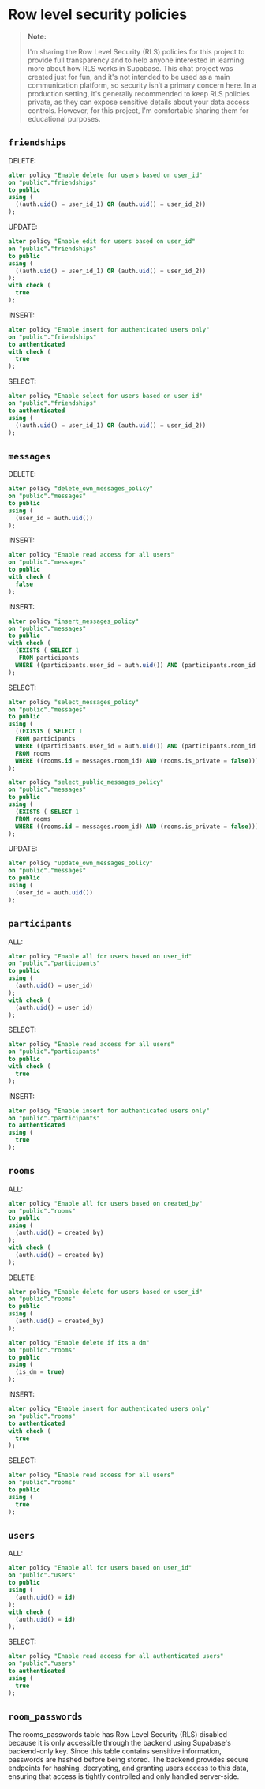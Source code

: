 # Row level security policies

> **Note:**
>
> I'm sharing the Row Level Security (RLS) policies for this project to provide full transparency and to help anyone interested in learning more about how RLS works in Supabase. This chat project was created just for fun, and it's not intended to be used as a main communication platform, so security isn’t a primary concern here. In a production setting, it's generally recommended to keep RLS policies private, as they can expose sensitive details about your data access controls. However, for this project, I'm comfortable sharing them for educational purposes.

## `friendships`

DELETE:

```sql
alter policy "Enable delete for users based on user_id"
on "public"."friendships"
to public
using (
  ((auth.uid() = user_id_1) OR (auth.uid() = user_id_2))
);
```

UPDATE:

```sql
alter policy "Enable edit for users based on user_id"
on "public"."friendships"
to public
using (
  ((auth.uid() = user_id_1) OR (auth.uid() = user_id_2))
);
with check (
  true
);
```

INSERT:

```sql
alter policy "Enable insert for authenticated users only"
on "public"."friendships"
to authenticated
with check (
  true
);
```

SELECT:

```sql
alter policy "Enable select for users based on user_id"
on "public"."friendships"
to authenticated
using (
  ((auth.uid() = user_id_1) OR (auth.uid() = user_id_2))
);
```

## `messages`

DELETE:

```sql
alter policy "delete_own_messages_policy"
on "public"."messages"
to public
using (
  (user_id = auth.uid())
);
```

INSERT:

```sql
alter policy "Enable read access for all users"
on "public"."messages"
to public
with check (
  false
);
```

INSERT:

```sql
alter policy "insert_messages_policy"
on "public"."messages"
to public
with check (
  (EXISTS ( SELECT 1
   FROM participants
  WHERE ((participants.user_id = auth.uid()) AND (participants.room_id = messages.room_id))))
);
```

SELECT:

```sql
alter policy "select_messages_policy"
on "public"."messages"
to public
using (
  ((EXISTS ( SELECT 1
  FROM participants
  WHERE ((participants.user_id = auth.uid()) AND (participants.room_id = messages.room_id)))) OR (EXISTS ( SELECT 1
  FROM rooms
  WHERE ((rooms.id = messages.room_id) AND (rooms.is_private = false)))))
);
```

```sql
alter policy "select_public_messages_policy"
on "public"."messages"
to public
using (
  (EXISTS ( SELECT 1
  FROM rooms
  WHERE ((rooms.id = messages.room_id) AND (rooms.is_private = false))))
);
```

UPDATE:

```sql
alter policy "update_own_messages_policy"
on "public"."messages"
to public
using (
  (user_id = auth.uid())
);
```

## `participants`

ALL:

```sql
alter policy "Enable all for users based on user_id"
on "public"."participants"
to public
using (
  (auth.uid() = user_id)
);
with check (
  (auth.uid() = user_id)
);
```

SELECT:

```sql
alter policy "Enable read access for all users"
on "public"."participants"
to public
with check (
  true
);
```

INSERT:

```sql
alter policy "Enable insert for authenticated users only"
on "public"."participants"
to authenticated
using (
  true
);
```

## `rooms`

ALL:

```sql
alter policy "Enable all for users based on created_by"
on "public"."rooms"
to public
using (
  (auth.uid() = created_by)
);
with check (
  (auth.uid() = created_by)
);
```

DELETE:

```sql
alter policy "Enable delete for users based on user_id"
on "public"."rooms"
to public
using (
  (auth.uid() = created_by)
);
```

```sql
alter policy "Enable delete if its a dm"
on "public"."rooms"
to public
using (
  (is_dm = true)
);
```

INSERT:

```sql
alter policy "Enable insert for authenticated users only"
on "public"."rooms"
to authenticated
with check (
  true
);
```

SELECT:

```sql
alter policy "Enable read access for all users"
on "public"."rooms"
to public
using (
  true
);
```

## `users`

ALL:

```sql
alter policy "Enable all for users based on user_id"
on "public"."users"
to public
using (
  (auth.uid() = id)
);
with check (
  (auth.uid() = id)
);

```

SELECT:

```sql
alter policy "Enable read access for all authenticated users"
on "public"."users"
to authenticated
using (
  true
);
```

## `room_passwords`

The rooms_passwords table has Row Level Security (RLS) disabled because it is only accessible through the backend using Supabase's backend-only key. Since this table contains sensitive information, passwords are hashed before being stored. The backend provides secure endpoints for hashing, decrypting, and granting users access to this data, ensuring that access is tightly controlled and only handled server-side.
